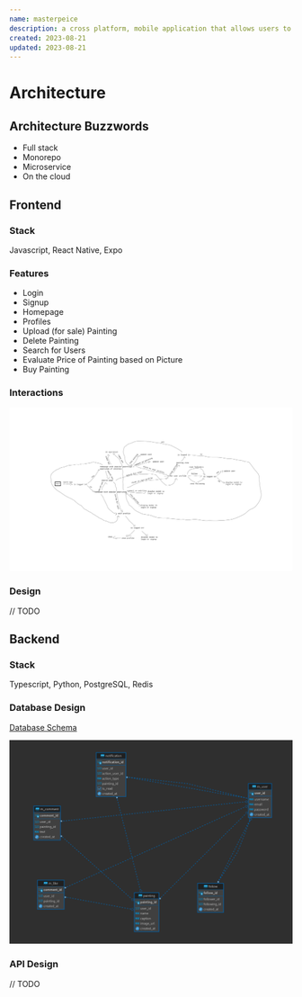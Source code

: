 ```yaml
---
name: masterpeice
description: a cross platform, mobile application that allows users to buy and sell paintings. The killer feature of this application is the patina model which predicts the value of a painting, helping both art sellers and art dealers come up with a fair price for a painting and creates an efficient market.
created: 2023-08-21
updated: 2023-08-21
---
```


# Architecture

## Architecture Buzzwords

- Full stack
- Monorepo
- Microservice
- On the cloud

## Frontend

### Stack

Javascript, React Native, Expo

### Features

- Login
- Signup
- Homepage
- Profiles
- Upload (for sale) Painting
- Delete Painting
- Search for Users
- Evaluate Price of Painting based on Picture
- Buy Painting

### Interactions

<img src="../assets/images/frontend-interaction.png" />

### Design

// TODO

## Backend

### Stack

Typescript, Python, PostgreSQL, Redis

### Database Design

[Database Schema](https://github.com/prince-ao/masterpiece/tree/main/backend/sql)

<img src="../assets/images/db-schema.png">

### API Design

// TODO

